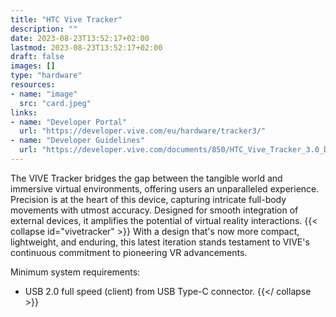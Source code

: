 ```yaml
---
title: "HTC Vive Tracker"
description: ""
date: 2023-08-23T13:52:17+02:00
lastmod: 2023-08-23T13:52:17+02:00
draft: false
images: []
type: "hardware"
resources:
- name: "image"
  src: "card.jpeg"
links:
- name: "Developer Portal"
  url: "https://developer.vive.com/eu/hardware/tracker3/"
- name: "Developer Guidelines"
  url: "https://developer.vive.com/documents/850/HTC_Vive_Tracker_3.0_Developer_Guidelines_v1.1_06022021.pdf"
---
```

The VIVE Tracker bridges the gap between the tangible world and immersive virtual environments, offering users an unparalleled experience. Precision is at the heart of this device, capturing intricate full-body movements with utmost accuracy. Designed for smooth integration of external devices, it amplifies the potential of virtual reality interactions.
{{< collapse id="vivetracker" >}}
With a design that's now more compact, lightweight, and enduring, this latest iteration stands testament to VIVE's continuous commitment to pioneering VR advancements.

Minimum system requirements:

- USB 2.0 full speed (client) from USB Type-C connector.
{{</ collapse >}}
